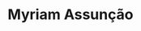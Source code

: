 ---
title: "Myriam Assunção"
draft: false
type: about-us
# post image
image: "/images/ins/about-us/myriam-assuncao.png"
# This is the meta description used by search engines (see https://moz.com/learn/seo/meta-description)
# Recommended length: 50–160 characters (Google truncates snippets to ~155–160 characters)
description: "Network Engineer at INS Institute for Networked Solutions in eastern Switzerland."
# Weight determines the order in which the team members are listed in the about us page. Team members with the same weight get sorted alphabetically according to their 'title'.
weight: 3
email: "myriam.assuncao@ost.ch"
function: 
  - "Network Engineer"
academicTitle:
certifications:
  - "CCNA R&S"
  - "CCNA Instructor"
  - "Bachelor of Design, focus on Game Design"
tags: 
  - "latex"
  - "segmentrouting"
---
